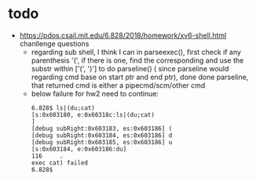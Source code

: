 # todo
* https://pdos.csail.mit.edu/6.828/2018/homework/xv6-shell.html chanllenge questions
  * regarding sub shell, I think I can in parseexec(), first check if any parenthesis '(', if there is one, find the corresponding and use the substr within ['(', ')'] to do parseline() ( since parseline would regarding cmd base on start ptr and end ptr), done done parseline, that returned cmd is either a pipecmd/scm/other cmd
  * below failure for hw2 need to continue:
    ```
    6.828$ ls|(du;cat)
    [s:0x603180, e:0x60318c:ls|(du;cat)
    ]
    [debug subRight:0x603183, es:0x603186] (
    [debug subRight:0x603184, es:0x603186] d
    [debug subRight:0x603185, es:0x603186] u
    [s:0x603184, e:0x603186:du]
    116     .
    exec cat) failed
    6.828$ 
    ```